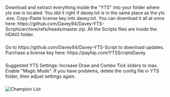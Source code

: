 <p align="left">Download and extract everything inside the "YTS" into your folder where yts exe is located. You did it right if davey.txt is in the same place as the yts .exe. Copy-Paste license key into davey.txt. You can download it all at once here: https://github.com/Davey94/Davey-YTS-Scripts/archive/refs/heads/master.zip. All the Scripts files are inside the HDAIO folder.</p>

###

<p align="left">Go to https://github.com/Davey94/Davey-YTS-Script to download updates. Purchase a license key here: https://payhip.com/YTSScriptsDavey</p>

###

<p align="left">Suggested YTS Settings: Increase Draw and Combo Tick sliders to max. Enable "Magic Mode". If you have problems, delete the config file in YTS folder, then adjust settings again.</p>

###

![Champion List](https://media.discordapp.net/attachments/1173004730881032332/1187334479539347527/my-image_5.png?ex=65968267&is=65840d67&hm=845d58db941840d9ce1d44927e44a02a8f83111e1fcbc59505cd221f8f1cf441&=&format=webp&quality=lossless&width=821&height=532)
